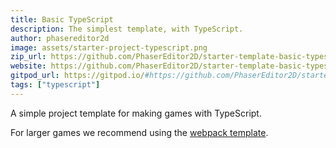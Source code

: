 ```yaml
---
title: Basic TypeScript
description: The simplest template, with TypeScript.
author: phasereditor2d
image: assets/starter-project-typescript.png
zip_url: https://github.com/PhaserEditor2D/starter-template-basic-typescript/archive/refs/tags/v1.1.2.zip
website: https://github.com/PhaserEditor2D/starter-template-basic-typescript
gitpod_url: https://gitpod.io/#https://github.com/PhaserEditor2D/starter-template-basic-typescript
tags: ["typescript"]
---
```


A simple project template for making games with TypeScript.

For larger games we recommend using the [webpack template](/starters/webpack-ts).